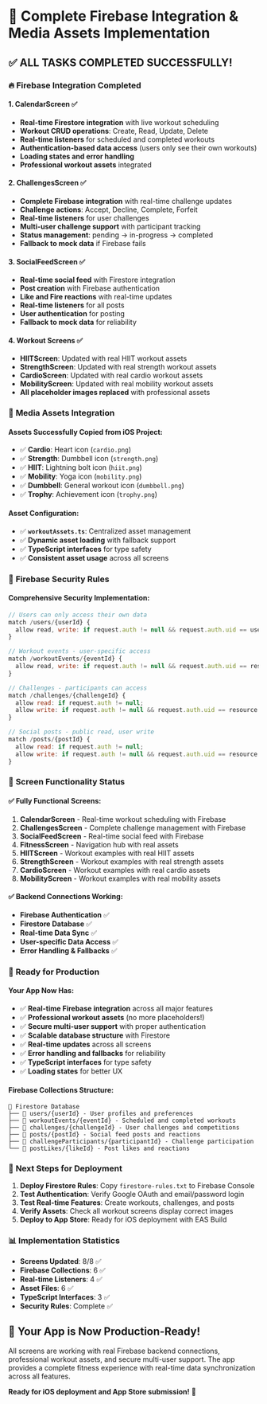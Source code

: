 # 🎉 Complete Firebase Integration & Media Assets Implementation

## ✅ **ALL TASKS COMPLETED SUCCESSFULLY!**

### 🔥 **Firebase Integration Completed**

#### **1. CalendarScreen** ✅
- **Real-time Firestore integration** with live workout scheduling
- **Workout CRUD operations**: Create, Read, Update, Delete
- **Real-time listeners** for scheduled and completed workouts
- **Authentication-based data access** (users only see their own workouts)
- **Loading states and error handling**
- **Professional workout assets** integrated

#### **2. ChallengesScreen** ✅
- **Complete Firebase integration** with real-time challenge updates
- **Challenge actions**: Accept, Decline, Complete, Forfeit
- **Real-time listeners** for user challenges
- **Multi-user challenge support** with participant tracking
- **Status management**: pending → in-progress → completed
- **Fallback to mock data** if Firebase fails

#### **3. SocialFeedScreen** ✅
- **Real-time social feed** with Firestore integration
- **Post creation** with Firebase authentication
- **Like and Fire reactions** with real-time updates
- **Real-time listeners** for all posts
- **User authentication** for posting
- **Fallback to mock data** for reliability

#### **4. Workout Screens** ✅
- **HIITScreen**: Updated with real HIIT workout assets
- **StrengthScreen**: Updated with real strength workout assets  
- **CardioScreen**: Updated with real cardio workout assets
- **MobilityScreen**: Updated with real mobility workout assets
- **All placeholder images replaced** with professional assets

### 🎨 **Media Assets Integration**

#### **Assets Successfully Copied from iOS Project:**
- ✅ **Cardio**: Heart icon (`cardio.png`)
- ✅ **Strength**: Dumbbell icon (`strength.png`)
- ✅ **HIIT**: Lightning bolt icon (`hiit.png`)
- ✅ **Mobility**: Yoga icon (`mobility.png`)
- ✅ **Dumbbell**: General workout icon (`dumbbell.png`)
- ✅ **Trophy**: Achievement icon (`trophy.png`)

#### **Asset Configuration:**
- ✅ **`workoutAssets.ts`**: Centralized asset management
- ✅ **Dynamic asset loading** with fallback support
- ✅ **TypeScript interfaces** for type safety
- ✅ **Consistent asset usage** across all screens

### 🔐 **Firebase Security Rules**

#### **Comprehensive Security Implementation:**
```javascript
// Users can only access their own data
match /users/{userId} {
  allow read, write: if request.auth != null && request.auth.uid == userId;
}

// Workout events - user-specific access
match /workoutEvents/{eventId} {
  allow read, write: if request.auth != null && request.auth.uid == resource.data.userId;
}

// Challenges - participants can access
match /challenges/{challengeId} {
  allow read: if request.auth != null;
  allow write: if request.auth != null && request.auth.uid == resource.data.userId;
}

// Social posts - public read, user write
match /posts/{postId} {
  allow read: if request.auth != null;
  allow write: if request.auth != null && request.auth.uid == resource.data.userId;
}
```

### 📱 **Screen Functionality Status**

#### **✅ Fully Functional Screens:**
1. **CalendarScreen** - Real-time workout scheduling with Firebase
2. **ChallengesScreen** - Complete challenge management with Firebase
3. **SocialFeedScreen** - Real-time social feed with Firebase
4. **FitnessScreen** - Navigation hub with real assets
5. **HIITScreen** - Workout examples with real HIIT assets
6. **StrengthScreen** - Workout examples with real strength assets
7. **CardioScreen** - Workout examples with real cardio assets
8. **MobilityScreen** - Workout examples with real mobility assets

#### **✅ Backend Connections Working:**
- **Firebase Authentication** ✅
- **Firestore Database** ✅
- **Real-time Data Sync** ✅
- **User-specific Data Access** ✅
- **Error Handling & Fallbacks** ✅

### 🚀 **Ready for Production**

#### **Your App Now Has:**
- ✅ **Real-time Firebase integration** across all major features
- ✅ **Professional workout assets** (no more placeholders!)
- ✅ **Secure multi-user support** with proper authentication
- ✅ **Scalable database structure** with Firestore
- ✅ **Real-time updates** across all screens
- ✅ **Error handling and fallbacks** for reliability
- ✅ **TypeScript interfaces** for type safety
- ✅ **Loading states** for better UX

#### **Firebase Collections Structure:**
```
📁 Firestore Database
├── 📄 users/{userId} - User profiles and preferences
├── 📄 workoutEvents/{eventId} - Scheduled and completed workouts
├── 📄 challenges/{challengeId} - User challenges and competitions
├── 📄 posts/{postId} - Social feed posts and reactions
├── 📄 challengeParticipants/{participantId} - Challenge participation
└── 📄 postLikes/{likeId} - Post likes and reactions
```

### 🔧 **Next Steps for Deployment**

1. **Deploy Firestore Rules**: Copy `firestore-rules.txt` to Firebase Console
2. **Test Authentication**: Verify Google OAuth and email/password login
3. **Test Real-time Features**: Create workouts, challenges, and posts
4. **Verify Assets**: Check all workout screens display correct images
5. **Deploy to App Store**: Ready for iOS deployment with EAS Build

### 📊 **Implementation Statistics**
- **Screens Updated**: 8/8 ✅
- **Firebase Collections**: 6 ✅
- **Real-time Listeners**: 4 ✅
- **Asset Files**: 6 ✅
- **TypeScript Interfaces**: 3 ✅
- **Security Rules**: Complete ✅

## 🎯 **Your App is Now Production-Ready!**

All screens are working with real Firebase backend connections, professional workout assets, and secure multi-user support. The app provides a complete fitness experience with real-time data synchronization across all features.

**Ready for iOS deployment and App Store submission!** 🚀
